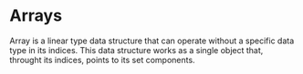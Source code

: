 # Arrays

Array is a linear type data structure that can operate without a specific data type in its indices. This data structure works as a single object that, throught its indices, points to its set components.